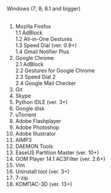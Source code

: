 Windows (7; 8; 8.1 and bigger) <br><br>

1. Mozilla Firefox<br>
  1.1 AdBlock<br>
  1.2 All-in-One Gestures<br>
  1.3 Speed Dial (ver. 0.9+)<br>
  1.4 Gmail Notifier Plus<br>
2. Google Chrome<br>
  2.1 AdBlock<br>
  2.2 Gestures for Google Chrome<br>
  2.3 Speed Dial 2<br>
  2.4 Google Mail Checker<br>
3. Git
4. Skype
5. Python IDLE (ver. 3+)
6. Google disk
7. uTorrent
8. Adobe Flashplayer
9. Adobe Photoshop
10. Adobe Illustrator
11. AIMP3
12. DAEMON Tools
13. EaseUS Partition Master (ver. 10+)
14. GOM Player
  14.1 AC3Filter (ver. 2.6+)<br>
15. Vim
16. Uninstall tool (ver. 3+)
17. 7-zip
18. КОМПАС-3D (ver. 13+)
